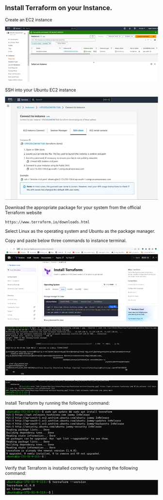 ## Install Terraform on your Instance.
Create an EC2 instance

![yx_lVuH28gwUS0RkcjhBmFOosPlcCZ3FQkg1TzT-0j-QjSEGfz1wdbwPuuDPs8GeZQphAVh9Zzntk7bkFI80JCVb4299fYvDGyw29hoS](../../media/yx_lVuH28gwUS0RkcjhBmFOosPlcCZ3FQkg1TzT-0j-QjSEGfz1wdbwPuuDPs8GeZQphAVh9Zzntk7bkFI80JCVb4299fYvDGyw29hoS.png)

SSH into your Ubuntu EC2 instance

![IMAITEbbWrTtrP_gFb0wl5TU1z8eFymLj_Uv3vsf03gFvqh-6tzE_5keEIKWeVKU_PAwY4K4HZy8b_h49vRuZs9kkrs5gC65hopTJQWw](../../media/IMAITEbbWrTtrP_gFb0wl5TU1z8eFymLj_Uv3vsf03gFvqh-6tzE_5keEIKWeVKU_PAwY4K4HZy8b_h49vRuZs9kkrs5gC65hopTJQWw.png)

Download the appropriate package for your system from the official Terraform website

    https://www.terraform.io/downloads.html

Select Linux as the operating system and Ubuntu as the package manager.

Copy and paste below three commands to instance terminal.

![BRnAazgAflFU8tGr38m1s6Ulu3SSzRnf5Lcd-8FRfEvsa8PCNT7k_XG8gQR-fIYakdxhgNgSP_XDJXGhil1bpMiWkNdkz5rKCIMyhEmOVQ](../../media/BRnAazgAflFU8tGr38m1s6Ulu3SSzRnf5Lcd-8FRfEvsa8PCNT7k_XG8gQR-fIYakdxhgNgSP_XDJXGhil1bpMiWkNdkz5rKCIMyhEmOVQ.png)

![Yf8_XMangd6_wJf2F4eUI6_AkUwUjMHLojpXbrRp11gOIDMJhbpJHKEA7aQfA_73beJKI6iYYeZFG1PTzizvgiJwnv7Ac-LvY43f-cg](../../media/Yf8_XMangd6_wJf2F4eUI6_AkUwUjMHLojpXbrRp11gOIDMJhbpJHKEA7aQfA_73beJKI6iYYeZFG1PTzizvgiJwnv7Ac-LvY43f-cg.png)

![T7AZvIsvSyvEmN1x_-zI46Kx39R9b85VRDF3eFFSNgfl4SUuu0Nm2IcUB1NXbe75queOuxsPV3nCmhhHtBVhxOv13uW8mfknUdnrnvf2AQ](../../media/T7AZvIsvSyvEmN1x_-zI46Kx39R9b85VRDF3eFFSNgfl4SUuu0Nm2IcUB1NXbe75queOuxsPV3nCmhhHtBVhxOv13uW8mfknUdnrnvf2AQ.png)

Install Terraform by running the following command:

![LIzfn8fm7Dh6Uf9lKLJEXI3SDnyeUfoZY6tfO2H96c3Ds9dFbMHfwgR9gST5oFqSb91ahcN-J2LginvfNsqXt3txQhLNqrjzVShoDZ8](../../media/LIzfn8fm7Dh6Uf9lKLJEXI3SDnyeUfoZY6tfO2H96c3Ds9dFbMHfwgR9gST5oFqSb91ahcN-J2LginvfNsqXt3txQhLNqrjzVShoDZ8.png)

Verify that Terraform is installed correctly by running the following command:

![xGcurOy9KadSsA4GF00w3ibRjtobR1Sk8YPb7vkUJ_3yLhGOGsBehvrCAu2Da5cSUk5Q1ryrOOz9XzpUp7gWjmO0bkuqFP7s1ObfAMc](../../media/xGcurOy9KadSsA4GF00w3ibRjtobR1Sk8YPb7vkUJ_3yLhGOGsBehvrCAu2Da5cSUk5Q1ryrOOz9XzpUp7gWjmO0bkuqFP7s1ObfAMc.png)